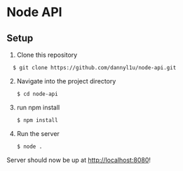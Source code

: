 # Node API 

## Setup

1. Clone this repository

 ```bash
   $ git clone https://github.com/dannyl1u/node-api.git
   ```


2. Navigate into the project directory

   ```bash
   $ cd node-api
   ```

3. run npm install

   ```bash
   $ npm install
   ```

4. Run the server

   ```bash
   $ node .
   ```
   
Server should now be up at [http://localhost:8080](http://localhost:8080)! 
